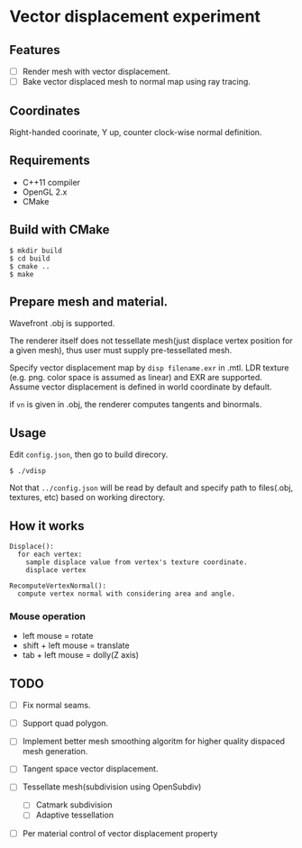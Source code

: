 # Vector displacement experiment

## Features

* [ ] Render mesh with vector displacement.
* [ ] Bake vector displaced mesh to normal map using ray tracing.

## Coordinates

Right-handed coorinate, Y up, counter clock-wise normal definition.

## Requirements

* C++11 compiler
* OpenGL 2.x
* CMake

## Build with CMake

```
$ mkdir build
$ cd build
$ cmake ..
$ make
```

## Prepare mesh and material.

Wavefront .obj is supported.

The renderer itself does not tessellate mesh(just displace vertex position for a given mesh), thus user must supply pre-tessellated mesh.

Specify vector displacement map by `disp filename.exr` in .mtl. LDR texture (e.g. png. color space is assumed as linear) and EXR are supported.
Assume vector displacement is defined in world coordinate by default.

if `vn` is given in .obj, the renderer computes tangents and binormals.

## Usage

Edit `config.json`, then go to build direcory.

```
$ ./vdisp
```

Not that `../config.json` will be read by default and specify path to files(.obj, textures, etc) based on working directory.

## How it works

```
Displace():
  for each vertex:
    sample displace value from vertex's texture coordinate.
    displace vertex

RecomputeVertexNormal():
  compute vertex normal with considering area and angle.
```

### Mouse operation

* left mouse = rotate
* shift + left mouse = translate
* tab + left mouse = dolly(Z axis)

## TODO

* [ ] Fix normal seams.
* [ ] Support quad polygon.
* [ ] Implement better mesh smoothing algoritm for higher quality dispaced mesh generation.
* [ ] Tangent space vector displacement.
* [ ] Tessellate mesh(subdivision using OpenSubdiv)
  * [ ] Catmark subdivision
  * [ ] Adaptive tessellation
* [ ] Per material control of vector displacement property

